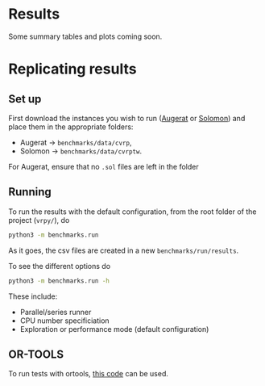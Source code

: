 # Results

Some summary tables and plots coming soon.

# Replicating results

## Set up

First download the instances you wish to run ([Augerat]() or [Solomon]()) and place them in the
appropriate folders:
 -  Augerat -> `benchmarks/data/cvrp`,
 -  Solomon -> `benchmarks/data/cvrptw`.

For Augerat, ensure that no `.sol` files are left in the folder

## Running

To run the results with the default configuration, from the root folder of the project (`vrpy/`), do

```bash
python3 -m benchmarks.run
```

As it goes, the csv files are created in a new `benchmarks/run/results`.

To see the different options do

```bash
python3 -m benchmarks.run -h
```

These include:
 -  Parallel/series runner
 -  CPU number specificiation
 -  Exploration or performance mode (default configuration)

## OR-TOOLS

To run tests with ortools, [this code](https://github.com/Kuifje02/ortools) can be used.

